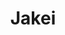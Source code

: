 ---
layout: home

title: Jakei
titleTemplate: A VitePress Site

hero:
  name: "DocEngine"
  text: "TechWrite Hub"
  # actions:
  #   - theme: alt
  #     text: Home
  #   - theme: brand
  #     text: API Examples
  #     link: /api-examples

features:
  - title: Artifacts
    details: "Version-controlled repository for project deliverables: technical specs, user manuals, API documentation, and so on."
    icon: 📦
    link: /Artifacts/index.html
  - title: Toolchain
    details: "Skill ecosystem for documentation engineering: Markdown/Git workflows, automation scripts, API tools, and collaboration platforms."
    icon: 🤖
    link: /Toolchain/index.html
  - title: Insights
    details: "Strategic analysis hub with industry trends, business case studies, competitive landscapes, and product roadmap reflections."
    icon: 🔭
    link: /Insights/index.html
---